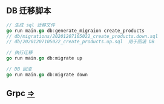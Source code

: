 ## DB 迁移脚本
```go
// 生成 sql 迁移文件
go run main.go db:generate_migraion create_products
// db/migrations/20201207105022_create_products.down.sql
// db/20201207105022_create_products.up.sql  用于回滚 DB

// 执行迁移
go run main.go db:migrate up

// DB 回滚
go run main.go db:migrate down
```

## Grpc [=>](https://grpc.io/docs/languages/go/quickstart/)